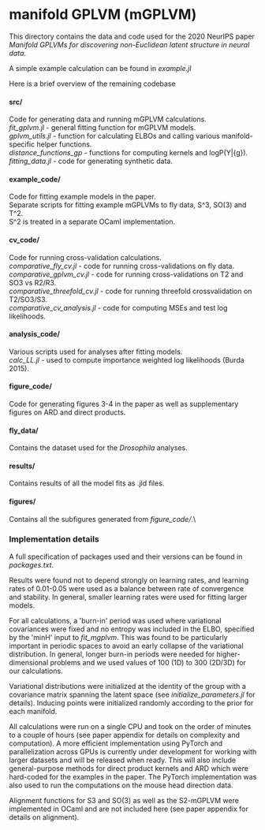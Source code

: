 # manifold GPLVM (mGPLVM)

This directory contains the data and code used for the 2020 NeurIPS paper *Manifold GPLVMs for discovering non-Euclidean latent structure in neural data*.

A simple example calculation can be found in *example.jl*

Here is a brief overview of the remaining codebase

#### src/
Code for generating data and running mGPLVM calculations.\
*fit_gplvm.jl* - general fitting function for mGPLVM models.\
*gplvm_utils.jl* - function for calculating ELBOs and calling various manifold-specific helper functions.\
*distance_functions_gp* - functions for computing kernels and logP(Y|{g}).\
*fitting_data.jl* - code for generating synthetic data.

#### example_code/
Code for fitting example models in the paper.\
Separate scripts for fitting example mGPLVMs to fly data, S^3, SO(3) and T^2.\
S^2 is treated in a separate OCaml implementation.

#### cv_code/
Code for running cross-validation calculations.\
*comparative_fly_cv.jl* - code for running cross-validations on fly data.\
*comparative_gplvm_cv.jl* - code for running cross-validations on T2 and SO3 vs R2/R3.\
*comparative_threefold_cv.jl* - code for running threefold crossvalidation on T2/SO3/S3.\
*comparative_cv_analysis.jl* - code for computing MSEs and test log likelihoods.

#### analysis_code/
Various scripts used for analyses after fitting models.\
*calc_LL.jl* - used to compute importance weighted log likelihoods (Burda 2015).

#### figure_code/
Code for generating figures 3-4 in the paper as well as supplementary figures on ARD and direct products.

#### fly_data/
Contains the dataset used for the *Drosophila* analyses.

#### results/
Contains results of all the model fits as .jld files.

#### figures/
Contains all the subfigures generated from *figure_code/*.\



### Implementation details

A full specification of packages used and their versions can be found in *packages.txt*.

Results were found not to depend strongly on learning rates, and learning rates of 0.01-0.05 were used as a balance between rate of convergence and stability. In general, smaller learning rates were used for fitting larger models.

For all calculations, a 'burn-in' period was used where variational covariances were fixed and no entropy was included in the ELBO, specified by the 'minH' input to *fit_mgplvm*. This was found to be particularly important in periodic spaces to avoid an early collapse of the variational distribution. In general, longer burn-in periods were needed for higher-dimensional problems and we used values of 100 (1D) to 300 (2D/3D) for our calculations.

Variational distributions were initialized at the identity of the group with a covariance matrix spanning the latent space (see *initialize_parameters.jl* for details). Inducing points were initialized randomly according to the prior for each manifold.

All calculations were run on a single CPU and took on the order of minutes to a couple of hours (see paper appendix for details on complexity and computation).
A more efficient implementation using PyTorch and parallelization across GPUs is currently under development for working with larger datasets and will be released when ready.
This will also include general-purpose methods for direct product kernels and ARD which were hard-coded for the examples in the paper.
The PyTorch implementation was also used to run the computations on the mouse head direction data.

Alignment functions for S3 and SO(3) as well as the S2-mGPLVM were implemented in OCaml and are not included here (see paper appendix for details on alignment).
